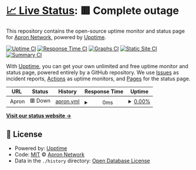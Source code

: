 # [📈 Live Status](https://Apron-Network.github.io/upptime): <!--live status--> **🟥 Complete outage**

This repository contains the open-source uptime monitor and status page for [Apron Network](https://apron.network), powered by [Upptime](https://github.com/upptime/upptime).

[![Uptime CI](https://github.com/Apron-Network/upptime/workflows/Uptime%20CI/badge.svg)](https://github.com/Apron-Network/upptime/actions?query=workflow%3A%22Uptime+CI%22)
[![Response Time CI](https://github.com/Apron-Network/upptime/workflows/Response%20Time%20CI/badge.svg)](https://github.com/Apron-Network/upptime/actions?query=workflow%3A%22Response+Time+CI%22)
[![Graphs CI](https://github.com/Apron-Network/upptime/workflows/Graphs%20CI/badge.svg)](https://github.com/Apron-Network/upptime/actions?query=workflow%3A%22Graphs+CI%22)
[![Static Site CI](https://github.com/Apron-Network/upptime/workflows/Static%20Site%20CI/badge.svg)](https://github.com/Apron-Network/upptime/actions?query=workflow%3A%22Static+Site+CI%22)
[![Summary CI](https://github.com/Apron-Network/upptime/workflows/Summary%20CI/badge.svg)](https://github.com/Apron-Network/upptime/actions?query=workflow%3A%22Summary+CI%22)

With [Upptime](https://upptime.js.org), you can get your own unlimited and free uptime monitor and status page, powered entirely by a GitHub repository. We use [Issues](https://github.com/Apron-Network/upptime/issues) as incident reports, [Actions](https://github.com/Apron-Network/upptime/actions) as uptime monitors, and [Pages](https://Apron-Network.github.io/upptime) for the status page.

<!--start: status pages-->
<!-- This summary is generated by Upptime (https://github.com/upptime/upptime) -->
<!-- Do not edit this manually, your changes will be overwritten -->
<!-- prettier-ignore -->
| URL | Status | History | Response Time | Uptime |
| --- | ------ | ------- | ------------- | ------ |
| <img alt="" src="https://favicons.githubusercontent.com/null" height="13"> Apron | 🟥 Down | [apron.yml](https://github.com/Apron-Network/upptime/commits/HEAD/history/apron.yml) | <details><summary><img alt="Response time graph" src="./graphs/apron/response-time-week.png" height="20"> 0ms</summary><br><a href="https://Apron-Network.github.io/upptime/history/apron"><img alt="Response time 305" src="https://img.shields.io/endpoint?url=https%3A%2F%2Fraw.githubusercontent.com%2FApron-Network%2Fupptime%2FHEAD%2Fapi%2Fapron%2Fresponse-time.json"></a><br><a href="https://Apron-Network.github.io/upptime/history/apron"><img alt="24-hour response time 0" src="https://img.shields.io/endpoint?url=https%3A%2F%2Fraw.githubusercontent.com%2FApron-Network%2Fupptime%2FHEAD%2Fapi%2Fapron%2Fresponse-time-day.json"></a><br><a href="https://Apron-Network.github.io/upptime/history/apron"><img alt="7-day response time 0" src="https://img.shields.io/endpoint?url=https%3A%2F%2Fraw.githubusercontent.com%2FApron-Network%2Fupptime%2FHEAD%2Fapi%2Fapron%2Fresponse-time-week.json"></a><br><a href="https://Apron-Network.github.io/upptime/history/apron"><img alt="30-day response time 0" src="https://img.shields.io/endpoint?url=https%3A%2F%2Fraw.githubusercontent.com%2FApron-Network%2Fupptime%2FHEAD%2Fapi%2Fapron%2Fresponse-time-month.json"></a><br><a href="https://Apron-Network.github.io/upptime/history/apron"><img alt="1-year response time 305" src="https://img.shields.io/endpoint?url=https%3A%2F%2Fraw.githubusercontent.com%2FApron-Network%2Fupptime%2FHEAD%2Fapi%2Fapron%2Fresponse-time-year.json"></a></details> | <details><summary><a href="https://Apron-Network.github.io/upptime/history/apron">0.00%</a></summary><a href="https://Apron-Network.github.io/upptime/history/apron"><img alt="All-time uptime 53.39%" src="https://img.shields.io/endpoint?url=https%3A%2F%2Fraw.githubusercontent.com%2FApron-Network%2Fupptime%2FHEAD%2Fapi%2Fapron%2Fuptime.json"></a><br><a href="https://Apron-Network.github.io/upptime/history/apron"><img alt="24-hour uptime 0.00%" src="https://img.shields.io/endpoint?url=https%3A%2F%2Fraw.githubusercontent.com%2FApron-Network%2Fupptime%2FHEAD%2Fapi%2Fapron%2Fuptime-day.json"></a><br><a href="https://Apron-Network.github.io/upptime/history/apron"><img alt="7-day uptime 0.00%" src="https://img.shields.io/endpoint?url=https%3A%2F%2Fraw.githubusercontent.com%2FApron-Network%2Fupptime%2FHEAD%2Fapi%2Fapron%2Fuptime-week.json"></a><br><a href="https://Apron-Network.github.io/upptime/history/apron"><img alt="30-day uptime 0.00%" src="https://img.shields.io/endpoint?url=https%3A%2F%2Fraw.githubusercontent.com%2FApron-Network%2Fupptime%2FHEAD%2Fapi%2Fapron%2Fuptime-month.json"></a><br><a href="https://Apron-Network.github.io/upptime/history/apron"><img alt="1-year uptime 53.39%" src="https://img.shields.io/endpoint?url=https%3A%2F%2Fraw.githubusercontent.com%2FApron-Network%2Fupptime%2FHEAD%2Fapi%2Fapron%2Fuptime-year.json"></a></details>

<!--end: status pages-->

[**Visit our status website →**](https://Apron-Network.github.io/upptime)

## 📄 License

- Powered by: [Upptime](https://github.com/upptime/upptime)
- Code: [MIT](./LICENSE) © [Apron Network](https://apron.network)
- Data in the `./history` directory: [Open Database License](https://opendatacommons.org/licenses/odbl/1-0/)
